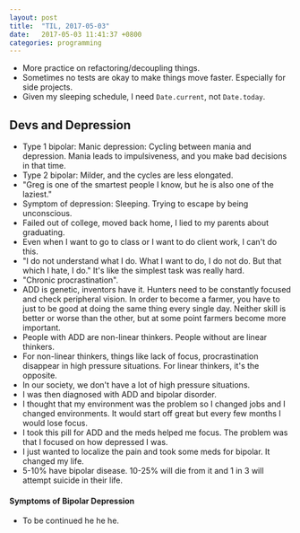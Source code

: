 ```yaml
---
layout: post
title:  "TIL, 2017-05-03"
date:   2017-05-03 11:41:37 +0800
categories: programming
---
```


- More practice on refactoring/decoupling things.
- Sometimes no tests are okay to make things move faster. Especially for side projects.
- Given my sleeping schedule, I need `Date.current`, not `Date.today`.

## Devs and Depression

- Type 1 bipolar: Manic depression: Cycling between mania and depression. Mania leads to impulsiveness, and you make bad decisions in that time.
- Type 2 bipolar: Milder, and the cycles are less elongated.
- "Greg is one of the smartest people I know, but he is also one of the laziest."
- Symptom of depression: Sleeping. Trying to escape by being unconscious.
- Failed out of college, moved back home, I lied to my parents about graduating.
- Even when I want to go to class or I want to do client work, I can't do this.
- "I do not understand what I do. What I want to do, I do not do. But that which I hate, I do." It's like the simplest task was really hard.
- "Chronic procrastination".
- ADD is genetic, inventors have it. Hunters need to be constantly focused and check peripheral vision. In order to become a farmer, you have to just to be good at doing the same thing every single day. Neither skill is better or worse than the other, but at some point farmers become more important.
- People with ADD are non-linear thinkers. People without are linear thinkers.
- For non-linear thinkers, things like lack of focus, procrastination disappear in high pressure situations. For linear thinkers, it's the opposite.
- In our society, we don't have a lot of high pressure situations.
- I was then diagnosed with ADD and bipolar disorder.
- I thought that my environment was the problem so I changed jobs and I changed environments. It would start off great but every few months I would lose focus.
- I took this pill for ADD and the meds helped me focus. The problem was that I focused on how depressed I was.
- I just wanted to localize the pain and took some meds for bipolar. It changed my life.
- 5-10% have bipolar disease. 10-25% will die from it and 1 in 3 will attempt suicide in their life.

#### Symptoms of Bipolar Depression

- To be continued he he he.
